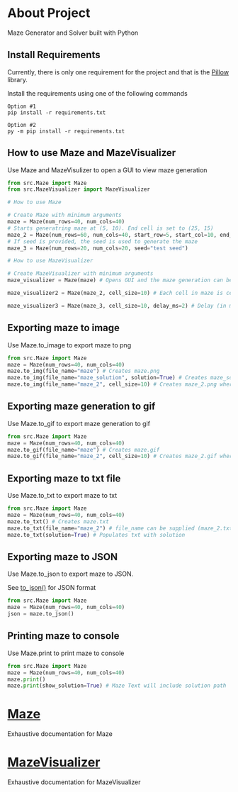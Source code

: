 # About Project
Maze Generator and Solver built with Python

## Install Requirements
Currently, there is only one requirement for the project and that is the [Pillow](https://pypi.org/project/pillow/) library.

Install the requirements using one of the following commands

```
Option #1
pip install -r requirements.txt

Option #2
py -m pip install -r requirements.txt
```

## How to use Maze and MazeVisualizer
Use Maze and MazeVisulizer to open a GUI to view maze generation
```python
from src.Maze import Maze
from src.MazeVisualizer import MazeVisualizer

# How to use Maze

# Create Maze with minimum arguments
maze = Maze(num_rows=40, num_cols=40)
# Starts generatring maze at (5, 10). End cell is set to (25, 15)
maze_2 = Maze(num_rows=60, num_cols=40, start_row=5, start_col=10, end_row=25, end_col=15) 
# If seed is provided, the seed is used to generate the maze
maze_3 = Maze(num_rows=20, num_cols=20, seed="test seed")

# How to use MazeVisualizer

# Create MazeVisualizer with minimum arguments
maze_visualizer = Maze(maze) # Opens GUI and the maze generation can be viewed

maze_visualizer2 = Maze(maze_2, cell_size=10) # Each cell in maze is cell_size pixels by cell_size pixels

maze_visualizer3 = Maze(maze_3, cell_size=10, delay_ms=2) # Delay (in milliseconds) between each maze update during maze generation
```

## Exporting maze to image
Use Maze.to_image to export maze to png
```python
from src.Maze import Maze 
maze = Maze(num_rows=40, num_cols=40)
maze.to_img(file_name="maze") # Creates maze.png
maze.to_img(file_name="maze_solution", solution=True) # Creates maze_solution.png (Image contains solution)
maze.to_img(file_name="maze_2", cell_size=10) # Creates maze_2.png where each cell is 10 pixels by 10 pixels
```

## Exporting maze generation to gif
Use Maze.to_gif to export maze generation to gif
```python
from src.Maze import Maze
maze = Maze(num_rows=40, num_cols=40)
maze.to_gif(file_name="maze") # Creates maze.gif
maze.to_gif(file_name="maze_2", cell_size=10) # Creates maze_2.gif where each cell is 10 pixels by 10 pixels
```

## Exporting maze to txt file
Use Maze.to_txt to export maze to txt
```python
from src.Maze import Maze
maze = Maze(num_rows=40, num_cols=40)
maze.to_txt() # Creates maze.txt
maze.to_txt(file_name="maze_2") # file_name can be supplied (maze_2.txt is created)
maze.to_txt(solution=True) # Populates txt with solution
```

## Exporting maze to JSON
Use Maze.to_json to export maze to JSON. 

See [to_json()](docs/Maze.md#to_json) for JSON format
```python
from src.Maze import Maze
maze = Maze(num_rows=40, num_cols=40)
json = maze.to_json()
```

## Printing maze to console
Use Maze.print to print maze to console
```python
from src.Maze import Maze
maze = Maze(num_rows=40, num_cols=40)
maze.print()
maze.print(show_solution=True) # Maze Text will include solution path
```

# [Maze](docs/Maze.md)
Exhaustive documentation for Maze

# [MazeVisualizer](docs/MazeVisualizer.md)
Exhaustive documentation for MazeVisualizer